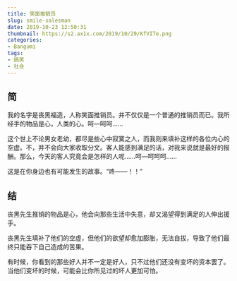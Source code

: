 ```yaml
---
title: 笑面推销员
slug: smile-salesman
date: 2019-10-23 12:50:31
thumbnail: https://s2.ax1x.com/2019/10/29/KfVITe.png
categories:
- Bangumi
tags:
- 搞笑
- 社会
---
```


## 简
我的名字是丧黑福造，人称笑面推销员。并不仅仅是一个普通的推销员而已。我所经手的物品是心，人类的心。呵—呵呵……

这个世上不论男女老幼，都尽是些心中寂寞之人，而我则来填补这样的各位内心的空虚。不，并不会向大家收取分文。客人能感到满足的话，对我来说就是最好的报酬。那么，今天的客人究竟会是怎样的人呢……呵—呵呵呵……

这是在你身边也有可能发生的故事。“咚——！！”

## 结
丧黑先生推销的物品是心，他会向那些生活中失意，却又渴望得到满足的人伸出援手。

丧黑先生填补了他们的空虚，但他们的欲望却愈加膨胀，无法自拔，导致了他们最终只能吞下自己造成的苦果。

有时候，你看到的那些好人并不一定是好人，只不过他们还没有变坏的资本罢了。当他们变坏的时候，可能会比你所见过的坏人更加可怕。
